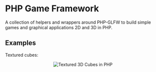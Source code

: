 # PHP Game Framework

A collection of helpers and wrappers around PHP-GLFW to build simple games and graphical applications 2D and 3D in PHP.

## Examples

Textured cubes:

<div style="text-align: center;">
    <img alt="Textured 3D Cubes in PHP" src="https://user-images.githubusercontent.com/956212/52898905-05bba980-31e4-11e9-8fbf-3d1c54105a4e.gif">
</div>
